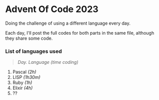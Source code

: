 # Advent Of Code 2023

Doing the challenge of using a different language every day.

Each day, I'll post the full codes for both parts in the same file, although they share some code.

### List of languages used

> _Day. Language (time coding)_

1. Pascal _(2h)_
2. LISP _(1h30m)_
3. Ruby _(1h)_
4. Elixir _(4h)_ 
5. ??

